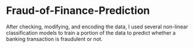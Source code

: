 # Fraud-of-Finance-Prediction
After checking, modifying, and encoding the data, I used several non-linear classification models to train a portion of the data to predict whether a banking transaction is fraudulent or not.

